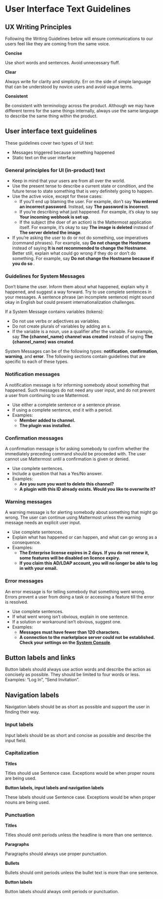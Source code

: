 # User Interface Text Guidelines

## UX Writing Principles

Following the Writing Guidelines below will ensure communications to our users feel like they are coming from the same voice.

**Concise**

Use short words and sentences. Avoid unnecessary fluff.

**Clear**

Always write for clarity and simplicity. Err on the side of simple language that can be understood by novice users and avoid vague terms.

**Consistent**

Be consistent with terminology across the product. Although we may have different terms for the same things internally, always use the same language to describe the same thing within the product.

## User interface text guidelines 

These guidelines cover two types of UI text:
- Messages triggered because something happened
- Static text on the user interface

### General principles for UI (in-product) text

- Keep in mind that your users are from all over the world. 
- Use the present tense to describe a current state or condition, and the future tense to state something that is very definitely going to happen.
- Use the active voice, except for these cases:
  - If you’ll end up blaming the user. For example, don’t say **You entered an incorrect password**. Instead, say **The password is incorrect**.
  - If you’re describing what just happened. For example, it’s okay to say **Your incoming webhook is set up**.
  - If the subject (the doer of an action) is the Mattermost application itself. For example, it’s okay to say **The image is deleted** instead of **The server deleted the image**.
- If you’re asking the user to do or not do something, use imperatives (command phrases). For example, say **Do not change the Hostname** instead of saying **It is not recommended to change the Hostname**. Better still, explain what could go wrong if they do or don’t do something. For example, say **Do not change the Hostname because if you do so <this bad thing will happen>**.

### Guidelines for System Messages

Don’t blame the user. Inform them about what happened, explain why it happened, and suggest a way forward. Try to use complete sentences in your messages. A sentence phrase (an incomplete sentence) might sound okay in English but could present internationalization challenges.

If a System Message contains variables (tokens):
- Do not use verbs or adjectives as variables.
- Do not create plurals of variables by adding an s.
- If the variable is a noun, use a qualifier after the variable. For example, say **The {channel_name} channel was created** instead of saying **The {channel_name} was created**.

System Messages can be of the following types: **notification**, **confirmation**, **warning**, and **error**. The following sections contain guidelines that are specific to each of these types.

### Notification messages

A notification message is for informing somebody about something that happened. Such messages do not need any user input, and do not prevent a user from continuing to use Mattermost.

- Use either a complete sentence or a sentence phrase.
- If using a complete sentence, end it with a period.
- Examples:
  - **Member added to channel.**
  - **The plugin was installed.**

### Confirmation messages

A confirmation message is for asking somebody to confirm whether the immediately preceding command should be proceeded with. The user cannot use Mattermost until a confirmation is given or denied.

- Use complete sentences.
- Include a question that has a Yes/No answer.
- Examples:
  - **Are you sure you want to delete this channel?**
  - **A plugin with this ID already exists. Would you like to overwrite it?**

### Warning messages

A warning message is for alerting somebody about something that might go wrong. The user can continue using Mattermost unless the warning message needs an explicit user input.

- Use complete sentences.
- Explain what has happened or can happen, and what can go wrong as a consequence.
- Examples:
  - **The Enterprise license expires in 2 days. If you do not renew it, some features will be disabled on licence expiry.**
  - **If you claim this AD/LDAP account, you will no longer be able to log in with your email.**

### Error messages

An error message is for telling somebody that something went wrong. Errors prevent a user from doing a task or accessing a feature till the error is resolved.

- Use complete sentences.
- If what went wrong isn’t obvious, explain in one sentence.
- If a solution or workaround isn’t obvious, suggest one.
- Examples:
  - **Messages must have fewer than 120 characters.**
  - **A connection to the marketplace server could not be established. Check your settings on the [System Console](<hyperlink>)**. 
  
## Button labels and links

Button labels should always use action words and describe the action as concisely as possible. They should be limited to four words or less. Examples: “Log In”, “Send Invitation”.

## Navigation labels

Navigation labels should be as short as possible and support the user in finding their way.

### Input labels

Input labels should be as short and concise as possible and describe the input field.

### Capitalization

**Titles** 

Titles should use Sentence case. Exceptions would be when proper nouns are being used.

**Button labels, input labels and navigation labels** 

These labels should use Sentence case. Exceptions would be when proper nouns are being used.

### Punctuation

**Titles**

Titles should omit periods unless the headline is more than one sentence.

**Paragraphs**

Paragraphs should always use proper punctuation.

**Bullets**

Bullets should omit periods unless the bullet text is more than one sentence.

**Button labels**

Button labels should always omit periods or punctuation.
